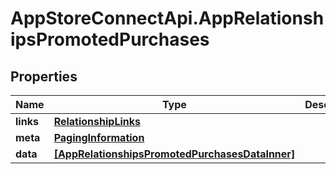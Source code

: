 # AppStoreConnectApi.AppRelationshipsPromotedPurchases

## Properties

Name | Type | Description | Notes
------------ | ------------- | ------------- | -------------
**links** | [**RelationshipLinks**](RelationshipLinks.md) |  | [optional] 
**meta** | [**PagingInformation**](PagingInformation.md) |  | [optional] 
**data** | [**[AppRelationshipsPromotedPurchasesDataInner]**](AppRelationshipsPromotedPurchasesDataInner.md) |  | [optional] 


